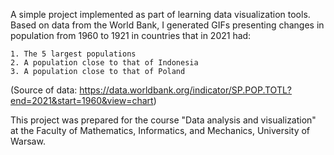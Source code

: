 A simple project implemented as part of learning data visualization tools. Based on data from the World Bank, I generated GIFs presenting changes in population from 1960 to 1921 in countries that in 2021 had:

    1. The 5 largest populations
    2. A population close to that of Indonesia
    3. A population close to that of Poland

(Source of data: https://data.worldbank.org/indicator/SP.POP.TOTL?end=2021&start=1960&view=chart)

This project was prepared for the course "Data analysis and visualization"
at the Faculty of Mathematics, Informatics, and Mechanics, University of Warsaw.
